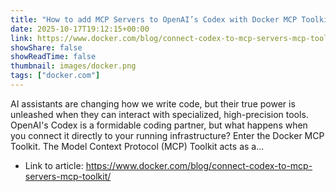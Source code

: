 ```yaml
---
title: "How to add MCP Servers to OpenAI’s Codex with Docker MCP Toolkit"
date: 2025-10-17T19:12:15+00:00
link: https://www.docker.com/blog/connect-codex-to-mcp-servers-mcp-toolkit/
showShare: false
showReadTime: false
thumbnail: images/docker.png
tags: ["docker.com"]
---
```

AI assistants are changing how we write code, but their true power is unleashed when they can interact with specialized, high-precision tools. OpenAI's Codex is a formidable coding partner, but what happens when you connect it directly to your running infrastructure? Enter the Docker MCP Toolkit. The Model Context Protocol (MCP) Toolkit acts as a...

- Link to article: https://www.docker.com/blog/connect-codex-to-mcp-servers-mcp-toolkit/